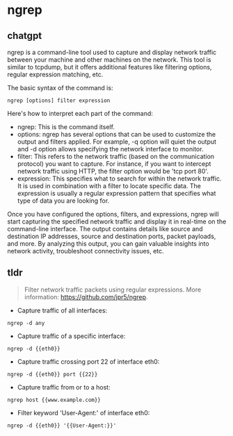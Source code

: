 # ngrep 
## chatgpt 
ngrep is a command-line tool used to capture and display network traffic between your machine and other machines on the network. This tool is similar to tcpdump, but it offers additional features like filtering options, regular expression matching, etc. 

The basic syntax of the command is:

```
ngrep [options] filter expression
```

Here's how to interpret each part of the command:

- ngrep: This is the command itself.
- options: ngrep has several options that can be used to customize the output and filters applied. For example, -q option will quiet the output and -d option allows specifying the network interface to monitor.
- filter: This refers to the network traffic (based on the communication protocol) you want to capture. For instance, if you want to intercept network traffic using HTTP, the filter option would be 'tcp port 80'.
- expression: This specifies what to search for within the network traffic. It is used in combination with a filter to locate specific data. The expression is usually a regular expression pattern that specifies what type of data you are looking for.

Once you have configured the options, filters, and expressions, ngrep will start capturing the specified network traffic and display it in real-time on the command-line interface. The output contains details like source and destination IP addresses, source and destination ports, packet payloads, and more. By analyzing this output, you can gain valuable insights into network activity, troubleshoot connectivity issues, etc. 

## tldr 
 
> Filter network traffic packets using regular expressions.
> More information: <https://github.com/jpr5/ngrep>.

- Capture traffic of all interfaces:

`ngrep -d any`

- Capture traffic of a specific interface:

`ngrep -d {{eth0}}`

- Capture traffic crossing port 22 of interface eth0:

`ngrep -d {{eth0}} port {{22}}`

- Capture traffic from or to a host:

`ngrep host {{www.example.com}}`

- Filter keyword 'User-Agent:' of interface eth0:

`ngrep -d {{eth0}} '{{User-Agent:}}'`
